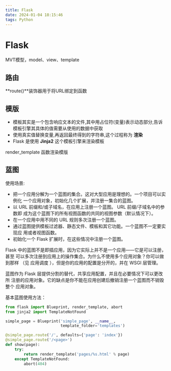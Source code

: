 ```yaml
---
title: Flask
date: 2024-01-04 18:15:46
tags: Python
---
```


# Flask

MVT模型，model、view、template

## 路由

**route()**装饰器用于将URL绑定到函数



## 模版

- 模板其实是一个包含响应文本的文件,其中用占位符(变量)表示动态部分,告诉模板引擎其具体的值需要从使用的数据中获取
- 使用真实值替换变量,再返回最终得到的字符串,这个过程称为 **渲染**
- Flask 是使用 **Jinja2** 这个模板引擎来渲染模板

render_template 函数渲染模版

## 蓝图

使用场景:

- 把一个应用分解为一个蓝图的集合。这对大型应用是理想的。一个项目可以实例化 一个应用对象，初始化几个扩展，并注册一集合的蓝图。
- 以 URL 前缀和/或子域名，在应用上注册一个蓝图。 URL 前缀/子域名中的参数即 成为这个蓝图下的所有视图函数的共同的视图参数（默认情况下）。
- 在一个应用中用不同的 URL 规则多次注册一个蓝图。
- 通过蓝图提供模板过滤器、静态文件、模板和其它功能。一个蓝图不一定要实现应 用或者视图函数。
- 初始化一个 Flask 扩展时，在这些情况中注册一个蓝图。

Flask 中的蓝图不是即插应用，因为它实际上并不是一个应用——它是可以注册，甚至 可以多次注册到应用上的操作集合。为什么不使用多个应用对象？你可以做到那样 （见 应用调度 ），但是你的应用的配置是分开的，并在 WSGI 层管理。

蓝图作为 Flask 层提供分割的替代，共享应用配置，并且在必要情况下可以更改所 注册的应用对象。它的缺点是你不能在应用创建后撤销注册一个蓝图而不销毁整个 应用对象。



基本蓝图使用方法：

```python
from flask import Blueprint, render_template, abort
from jinja2 import TemplateNotFound

simple_page = Blueprint('simple_page', __name__,
                        template_folder='templates')

@simple_page.route('/', defaults={'page': 'index'})
@simple_page.route('/<page>')
def show(page):
    try:
        return render_template('pages/%s.html' % page)
    except TemplateNotFound:
        abort(404)
```

